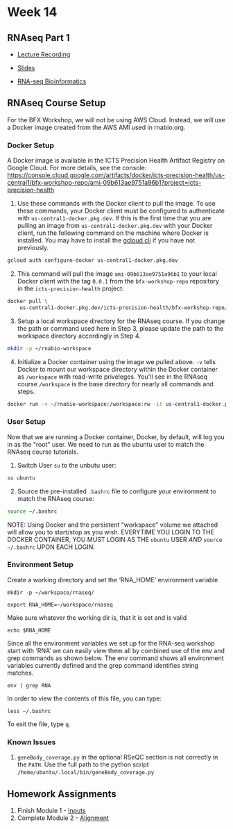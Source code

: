 # Week 14
## RNAseq Part 1

- [Lecture Recording]()

- [Slides](https://github.com/griffithlab/rnabio.org/blob/master/assets/lectures/cshl/2022/full/RNASeq_Module1_IntrotoRNA.pdf)

- [RNA-seq Bioinformatics](https://rnabio.org/course)

## RNAseq Course Setup
For the BFX Workshop, we will not be using AWS Cloud. Instead, we will use a Docker image created from the AWS AMI used in rnabio.org.

### Docker Setup

A Docker image is available in the ICTS Precision Health Artifact Registry on Google Cloud. For more details, see the console:
https://console.cloud.google.com/artifacts/docker/icts-precision-health/us-central1/bfx-workshop-repo/ami-09b613ae9751a96b1?project=icts-precision-health

1. Use these commands with the Docker client to pull the image. To use these commands, your Docker client must be configured to authenticate with `us-central1-docker.pkg.dev`. If this is the first time that you are pulling an image from `us-central1-docker.pkg.dev` with your Docker client, run the following command on the machine where Docker is installed. You may have to install the [gcloud cli](https://cloud.google.com/sdk/docs/install) if you have not previously.

```bash
gcloud auth configure-docker us-central1-docker.pkg.dev
```

2. This command will pull the image `ami-09b613ae9751a96b1` to your local Docker client with the tag `0.0.1` from the `bfx-workshop-repo` repository in the `icts-precision-health` project:

```bash
docker pull \
    us-central1-docker.pkg.dev/icts-precision-health/bfx-workshop-repo/ami-09b613ae9751a96b1:0.0.1
```

3. Setup a local workspace directory for the RNAseq course. If you change the path or command used here in Step 3, please update the path to the workspace directory accordingly in Step 4.

```bash
mkdir -p ~/rnabio-workspace
```

4. Initialize a Docker container using the image we pulled above. `-v` tells Docker to mount our workspace directory within the Docker container as `/workspace` with read-write priveleges. You'll see in the RNAseq course `/workspace` is the base directory for nearly all commands and steps.

```bash
docker run -v ~/rnabio-workspace:/workspace:rw -it us-central1-docker.pkg.dev/icts-precision-health/bfx-workshop-repo/ami-09b613ae9751a96b1:0.0.1 /bin/bash
```

### User Setup

Now that we are running a Docker container, Docker, by default, will log you in as the "root" user. We need to run as the ubuntu user to match the RNAseq course tutorials.

1. Switch User `su` to the unbutu user:

```bash
su ubuntu
```

2. Source the pre-installed `.bashrc` file to configure your environment to match the RNAseq course:

```bash
source ~/.bashrc
```

NOTE: Using Docker and the persistent "workspace" volume we attached will allow you to start/stop as you wish. EVERYTIME YOU LOGIN TO THE DOCKER CONTAINER, YOU MUST LOGIN AS THE `ubuntu` USER *AND* `source ~/.bashrc` UPON EACH LOGIN.

### Environment Setup

Create a working directory and set the ‘RNA_HOME’ environment variable
```
mkdir -p ~/workspace/rnaseq/

export RNA_HOME=~/workspace/rnaseq
```

Make sure whatever the working dir is, that it is set and is valid
```
echo $RNA_HOME
```

Since all the environment variables we set up for the RNA-seq workshop start with ‘RNA’ we can easily view them all by combined use of the env and grep commands as shown below. The env command shows all environment variables currently defined and the grep command identifies string matches.
```
env | grep RNA
```

In order to view the contents of this file, you can type:
```
less ~/.bashrc
```
To exit the file, type `q`.

### Known Issues
1. `geneBody_coverage.py` in the optional RSeQC section is not correctly in the `PATH`. Use the full path to the python script `/home/ubuntu/.local/bin/geneBody_coverage.py`


## Homework Assignments
1. Finish Module 1 - [Inputs](https://rnabio.org/module-01-inputs/0001/01/01/Intro_to_Inputs/)
2. Complete Module 2 - [Alignment](https://rnabio.org/module-02-alignment/0002/01/01/Intro_to_Alignment/)
